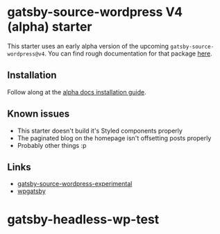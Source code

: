 # gatsby-source-wordpress V4 (alpha) starter

This starter uses an early alpha version of the upcoming `gatsby-source-wordpress@v4`. You can find rough documentation for that package [here](https://github.com/gatsbyjs/gatsby-source-wordpress-experimental).

## Installation

Follow along at the [alpha docs installation guide](https://github.com/gatsbyjs/gatsby-source-wordpress-experimental/blob/master/docs/getting-started.md#quick-start).

## Known issues

- This starter doesn't build it's Styled components properly
- The paginated blog on the homepage isn't offsetting posts properly
- Probably other things :p

## Links

- [gatsby-source-wordpress-experimental](https://github.com/gatsbyjs/gatsby-source-wordpress-experimental)
- [wpgatsby](https://github.com/gatsbyjs/wp-gatsby)
# gatsby-headless-wp-test
